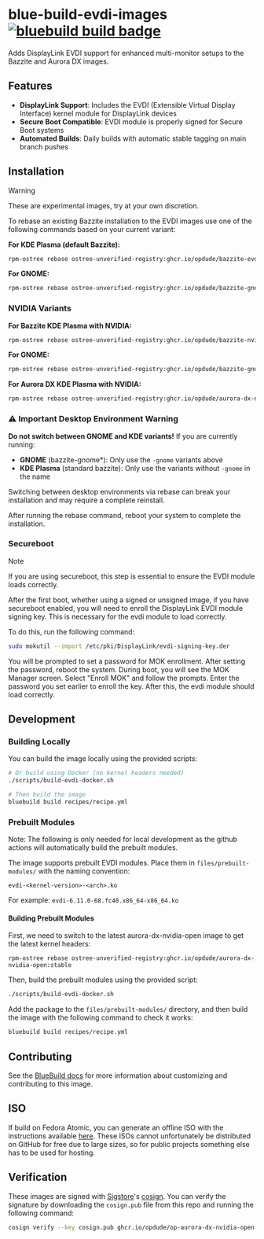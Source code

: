# blue-build-evdi-images &nbsp; [![bluebuild build badge](https://github.com/opdude/blue-build-evdi-images/actions/workflows/build.yml/badge.svg)](https://github.com/opdude/blue-build-evdi-images/actions/workflows/build.yml)

Adds DisplayLink EVDI support for enhanced multi-monitor setups to the Bazzite and Aurora DX images.

## Features

- **DisplayLink Support**: Includes the EVDI (Extensible Virtual Display Interface) kernel module for DisplayLink devices
- **Secure Boot Compatible**: EVDI module is properly signed for Secure Boot systems
- **Automated Builds**: Daily builds with automatic stable tagging on main branch pushes

## Installation

> [!WARNING]  
> These are experimental images, try at your own discretion.

To rebase an existing Bazzite installation to the EVDI images use one of the following commands based on your current variant:

**For KDE Plasma (default Bazzite):**
```bash
rpm-ostree rebase ostree-unverified-registry:ghcr.io/opdude/bazzite-evdi:stable
```

**For GNOME:**
```bash
rpm-ostree rebase ostree-unverified-registry:ghcr.io/opdude/bazzite-gnome-evdi:stable
```

### NVIDIA Variants

**For Bazzite KDE Plasma with NVIDIA:**
```bash
rpm-ostree rebase ostree-unverified-registry:ghcr.io/opdude/bazzite-nvidia-open-evdi:stable
```

**For GNOME:**
```bash
rpm-ostree rebase ostree-unverified-registry:ghcr.io/opdude/bazzite-gnome-nvidia-open-evdi:stable
```

**For Aurora DX KDE Plasma with NVIDIA:**
```bash
rpm-ostree rebase ostree-unverified-registry:ghcr.io/opdude/aurora-dx-nvidia-open-evdi:stable
```

### ⚠️ Important Desktop Environment Warning

**Do not switch between GNOME and KDE variants!** If you are currently running:
- **GNOME** (bazzite-gnome*): Only use the `-gnome` variants above
- **KDE Plasma** (standard bazzite): Only use the variants without `-gnome` in the name

Switching between desktop environments via rebase can break your installation and may require a complete reinstall.

After running the rebase command, reboot your system to complete the installation. 

### Secureboot

> [!NOTE]  
> If you are using secureboot, this step is essential to ensure the EVDI module loads correctly.

After the first boot, whether using a signed or unsigned image, if you have secureboot enabled, you will need to enroll the DisplayLink EVDI module signing key. This is necessary for the evdi module to load correctly.

To do this, run the following command:

```bash
sudo mokutil --import /etc/pki/DisplayLink/evdi-signing-key.der
```

You will be prompted to set a password for MOK enrollment. After setting the password, reboot the system. During boot, you will see the MOK Manager screen. Select "Enroll MOK" and follow the prompts. Enter the password you set earlier to enroll the key. After this, the evdi module should load correctly.

## Development

### Building Locally

You can build the image locally using the provided scripts:

```bash
# Or build using Docker (no kernel headers needed)
./scripts/build-evdi-docker.sh

# Then build the image
bluebuild build recipes/recipe.yml
```

### Prebuilt Modules

Note: The following is only needed for local development as the github actions will automatically build the prebuilt modules.

The image supports prebuilt EVDI modules. Place them in `files/prebuilt-modules/` with the naming convention:
```
evdi-<kernel-version>-<arch>.ko
```

For example: `evdi-6.11.0-68.fc40.x86_64-x86_64.ko`

#### Building Prebuilt Modules

First, we need to switch to the latest aurora-dx-nvidia-open image to get the latest kernel headers:

```
rpm-ostree rebase ostree-unverified-registry:ghcr.io/opdude/aurora-dx-nvidia-open:stable
```

Then, build the prebuilt modules using the provided script:

```bash
./scripts/build-evdi-docker.sh
```

Add the package to the `files/prebuilt-modules/` directory, and then build the image with the following command to check it works:

```bash
bluebuild build recipes/recipe.yml
```

## Contributing

See the [BlueBuild docs](https://blue-build.org/how-to/setup/) for more information about customizing and contributing to this image.

## ISO

If build on Fedora Atomic, you can generate an offline ISO with the instructions available [here](https://blue-build.org/learn/universal-blue/#fresh-install-from-an-iso). These ISOs cannot unfortunately be distributed on GitHub for free due to large sizes, so for public projects something else has to be used for hosting.

## Verification

These images are signed with [Sigstore](https://www.sigstore.dev/)'s [cosign](https://github.com/sigstore/cosign). You can verify the signature by downloading the `cosign.pub` file from this repo and running the following command:

```bash
cosign verify --key cosign.pub ghcr.io/opdude/op-aurora-dx-nvidia-open
```
